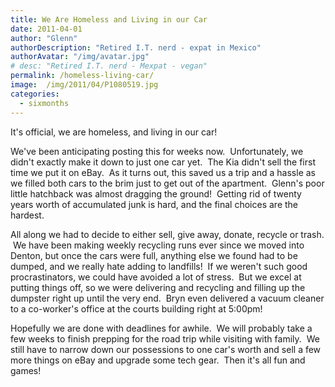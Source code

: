 ```yaml
---
title: We Are Homeless and Living in our Car
date: 2011-04-01
author: "Glenn"
authorDescription: "Retired I.T. nerd - expat in Mexico"
authorAvatar: "/img/avatar.jpg"
# desc: "Retired I.T. nerd - Mexpat - vegan"
permalink: /homeless-living-car/
image:  /img/2011/04/P1080519.jpg
categories:
  - sixmonths
---
```

It's official, we are homeless, and living in our car!

We've been anticipating posting this for weeks now.  Unfortunately, we didn't exactly make it down to just one car yet.  The Kia didn't sell the first time we put it on eBay.  As it turns out, this saved us a trip and a hassle as we filled both cars to the brim just to get out of the apartment.  Glenn's poor little hatchback was almost dragging the ground!  Getting rid of twenty years worth of accumulated junk is hard, and the final choices are the hardest.

All along we had to decide to either sell, give away, donate, recycle or trash.  We have been making weekly recycling runs ever since we moved into Denton, but once the cars were full, anything else we found had to be dumped, and we really hate adding to landfills!  If we weren't such good procrastinators, we could have avoided a lot of stress.  But we excel at putting things off, so we were delivering and recycling and filling up the dumpster right up until the very end.  Bryn even delivered a vacuum cleaner to a co-worker's office at the courts building right at 5:00pm!

Hopefully we are done with deadlines for awhile.  We will probably take a few weeks to finish prepping for the road trip while visiting with family.  We still have to narrow down our possessions to one car's worth and sell a few more things on eBay and upgrade some tech gear.  Then it's all fun and games!

